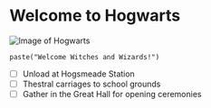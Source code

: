 # Welcome to Hogwarts
![Image of Hogwarts](https://images-wixmp-ed30a86b8c4ca887773594c2.wixmp.com/f/3ba21df7-078b-423f-8cc8-6b4dc37ed828/d3gt1em-8db4a092-12d4-477c-89b3-2b0adc49f1bf.jpg/v1/fill/w_800,h_450,q_75,strp/hogwarts_castle_wallpaper_by_hardgamerpt_d3gt1em-fullview.jpg?token=eyJ0eXAiOiJKV1QiLCJhbGciOiJIUzI1NiJ9.eyJzdWIiOiJ1cm46YXBwOjdlMGQxODg5ODIyNjQzNzNhNWYwZDQxNWVhMGQyNmUwIiwiaXNzIjoidXJuOmFwcDo3ZTBkMTg4OTgyMjY0MzczYTVmMGQ0MTVlYTBkMjZlMCIsIm9iaiI6W1t7ImhlaWdodCI6Ijw9NDUwIiwicGF0aCI6IlwvZlwvM2JhMjFkZjctMDc4Yi00MjNmLThjYzgtNmI0ZGMzN2VkODI4XC9kM2d0MWVtLThkYjRhMDkyLTEyZDQtNDc3Yy04OWIzLTJiMGFkYzQ5ZjFiZi5qcGciLCJ3aWR0aCI6Ijw9ODAwIn1dXSwiYXVkIjpbInVybjpzZXJ2aWNlOmltYWdlLm9wZXJhdGlvbnMiXX0.JZneKimwgFnuHIsm3-aUdLuuKuTVcFcZVHDENEwhs1I)
```{r}
paste("Welcome Witches and Wizards!")
```
- [ ] Unload at Hogsmeade Station
- [ ] Thestral carriages to school grounds
- [ ] Gather in the Great Hall for opening ceremonies

